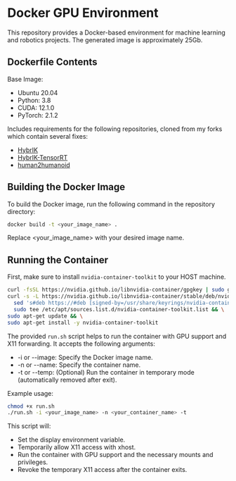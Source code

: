 # Docker GPU Environment

This repository provides a Docker-based environment for machine learning and robotics projects. The generated image is approximately 25Gb.

## Dockerfile Contents

Base Image: 
- Ubuntu 20.04
- Python: 3.8
- CUDA: 12.1.0
- PyTorch: 2.1.2

Includes requirements for the following repositories, cloned from my forks which contain several fixes:
- [HybrIK](https://github.com/gursoyege/HybrIK)
- [HybrIK-TensorRT](https://github.com/gursoyege/HybrIK-TensorRT)
- [human2humanoid](https://github.com/gursoyege/human2humanoid)

## Building the Docker Image

To build the Docker image, run the following command in the repository directory:

```bash
docker build -t <your_image_name> .
```
Replace <your_image_name> with your desired image name.

## Running the Container

First, make sure to install `nvidia-container-toolkit` to your HOST machine.

```bash
curl -fsSL https://nvidia.github.io/libnvidia-container/gpgkey | sudo gpg --dearmor -o /usr/share/keyrings/nvidia-container-toolkit-keyring.gpg && \
curl -s -L https://nvidia.github.io/libnvidia-container/stable/deb/nvidia-container-toolkit.list | \
  sed 's#deb https://#deb [signed-by=/usr/share/keyrings/nvidia-container-toolkit-keyring.gpg] https://#g' | \
  sudo tee /etc/apt/sources.list.d/nvidia-container-toolkit.list && \
sudo apt-get update && \
sudo apt-get install -y nvidia-container-toolkit
```

The provided `run.sh` script helps to run the container with GPU support and X11 forwarding. It accepts the following arguments:


- -i or --image: Specify the Docker image name.
- -n or --name: Specify the container name.
- -t or --temp: (Optional) Run the container in temporary mode (automatically removed after exit).

Example usage:

```bash
chmod +x run.sh
./run.sh -i <your_image_name> -n <your_container_name> -t
```
This script will:

- Set the display environment variable.
- Temporarily allow X11 access with xhost.
- Run the container with GPU support and the necessary mounts and privileges.
- Revoke the temporary X11 access after the container exits.
